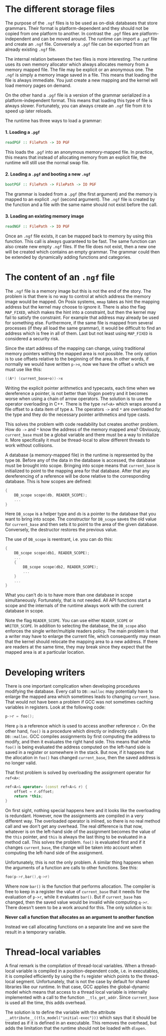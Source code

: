 # The different storage files

The purpose of the `.ngf` files is to be used as on-disk databases that store grammars. Their format is platform-dependent and they should not be copied from
one platform to another. In contrast the `.pgf` files are platform-independent and can be moved around. The runtime can import a `.pgf` file and create an `.ngf` file.
Conversely a `.pgf` file can be exported from an already existing `.ngf` file.

The internal relation between the two files is more interesting. The runtime uses its own memory allocator which always allocates memory from a memory mapped file.
The file may be explicit or an anonymous one. The `.ngf` is simply a memory image saved in a file. This means that loading the file is always immediate.
You just create a new mapping and the kernel will load memory pages on demand.

On the other hand a `.pgf` file is a version of the grammar serialized in a platform-independent format. This means that loading this type of file is always slower.
Fortunately, you can always create an `.ngf` file from it to speed up later reloads.

The runtime has three ways to load a grammar:

#### 1. Loading a `.pgf`
```Haskell
readPGF :: FilePath -> IO PGF
```
This loads the `.pgf` into an anonymous memory-mapped file. In practice, this means that instead of allocating memory from an explicit file, the runtime will still
use the normal swap file.

#### 2. Loading a `.pgf` and booting a new `.ngf`
```Haskell
bootPGF :: FilePath -> FilePath -> IO PGF
```
The grammar is loaded from a `.pgf` (the first argument) and the memory is mapped to an explicit `.ngf` (second argument). The `.ngf` file is created by the function
and a file with the same name should not exist before the call.

#### 3. Loading an existing memory image
```Haskell
readNGF :: FilePath -> IO PGF
```
Once an `.ngf` file exists, it can be mapped back to memory by using this function. This call is always guaranteed to be fast. The same function can also
create new empty `.ngf` files. If the file does not exist, then a new one will be created which contains an empty grammar. The grammar could then be extended
by dynamically adding functions and categories.

# The content of an `.ngf` file

The `.ngf` file is a memory image but this is not the end of the story. The problem is that there is no way to control at which address the memory image would be
mapped. On Posix systems, `mmap` takes as hint the mapping address but the kernel may choose to ignore it. There is also the flag `MAP_FIXED`, which makes the hint
into a constraint, but then the kernel may fail to satisfy the constraint. For example that address may already be used for something else. Furthermore, if the
same file is mapped from several processes (if they all load the same grammar), it would be difficult to find an address which is free in all of them.
Last but not least using `MAP_FIXED` is considered a security risk.

Since the start address of the mapping can change, using traditional memory pointers withing the mapped area is not possible. The only option is to use offsets
relative to the beginning of the area. In other words, if normally we would have written `p->x`, now we have the offset `o` which we must use like this:
```C++
((A*) (current_base+o))->x
```

Writing the explicit pointer arithmetics and typecasts, each time when we dereference a pointer, is not better than Vogon poetry and it
becomes worse when using a chain of arrow operators. The solution is to use the operator overloading in C++.
There is the type `ref<A>` which wraps around a file offset to a data item of type `A`. The operators `->` and `*`
are overloaded for the type and they do the necessary pointer arithmetics and type casts.

This solves the problem with code readability but creates another problem. How do `->` and `*` know the address of the memory mapped area? Obviously,
`current_base` must be a global variable and there must be a way to initialize it. More specifically it must be thread-local to allow different threads to
work without collisions.

A database (a memory-mapped file) in the runtime is represented by the type `DB`. Before any of the data in the database is accessed, the database must
be brought into scope. Bringing into scope means that `current_base` is initialized to point to the mapping area for that database. After that any dereferencing
of a reference will be done relative to the corresponding database. This is how scopes are defined:
```C++
{
    DB_scope scope(db, READER_SCOPE);
    ...
}
```
Here `DB_scope` is a helper type and `db` is a pointer to the database that you want to bring into scope. The constructor for `DB_scope` saves the old value
for `current_base` and then sets it to point to the area of the given database. Conversely, the destructor restores the previous value.

The use of `DB_scope` is reentrant, i.e. you can do this:
```C++
{
    DB_scope scope(db1, READER_SCOPE);
    ...
    {
        DB_scope scope(db2, READER_SCOPE);
        ...
    }
    ...
}
```
What you can't do is to have more than one database in scope simultaneously. Fortunately, that is not needed. All API functions start a scope
and the internals of the runtime always work with the current database in scope.

Note the flag `READER_SCOPE`. You can use either `READER_SCOPE` or `WRITER_SCOPE`. In addition to selecting the database, the `DB_scope` also enforces
the single writer/multiple readers policy. The main problem is that a writer may have to enlarge the current file, which consequently may mean
that the kernel should relocate the mapping area to a new address. If there are readers at the same time, they may break since they expect that the mapped
area is at a particular location.

# Developing writers

There is one important complication when developing procedures modifying the database. Every call to `DB::malloc` may potentially have to enlarge the mapped area
which sometimes leads to changing `current_base`. That would not have been a problem if GCC was not sometimes caching variables in registers. Look at the following code:
```C++
p->r = foo();
```
Here `p` is a reference which is used to access another reference `r`. On the other hand, `foo()` is a procedure which directly or indirectly calls `DB::malloc`.
GCC compiles assignments by first computing the address to modify, and then it evaluates the right hand side. This means that while `foo()` is being evaluated the address computed on the left-hand side is saved in a register or somewhere in the stack. But now, if it happens that the allocation in `foo()` has changed
`current_base`, then the saved address is no longer valid.

That first problem is solved by overloading the assignment operator for `ref<A>`:
```C++
ref<A>& operator= (const ref<A>& r) {
    offset = r.offset;
    return *this;
}
```
On first sight, nothing special happens here and it looks like the overloading is redundant. However, now the assignments are compiled in a very different way.
The overloaded operator is inlined, so there is no real method call and we don't get any overhead. The real difference is that now, whatever is on the left-hand side of the assignment becomes the value of the `this` pointer, and `this` is always the last thing to be evaluated in a method call. This solves the problem.
`foo()` is evaluated first and if it changes `current_base`, the change will be taken into account when computing the left-hand side of the assignment.

Unfortunately, this is not the only problem. A similar thing happens when the arguments of a function are calls to other functions. See this:
```C++
foo(p->r,bar(),q->r)
```
Where now `bar()` is the function that performs allocation. The compiler is free to keep in a register the value of `current_base` that it needs for the evaluation of
`p->r`, while it evaluates `bar()`. But if `current_base` has changed, then the saved value would be invalid while computing `q->r`. There doesn't seem to be
a work around for this. The only solution is to:

**Never call a function that allocates as an argument to another function**

Instead we call allocating functions on a separate line and we save the result in a temporary variable.


# Thread-local variables

A final remark is the compilation of thread-local variables. When a thread-local variable is compiled in a position-dependent code, i.e. in executables, it is
compiled efficiently by using the `fs` register which points to the thread-local segment. Unfortunately, that is not the case by default for shared
libraries like our runtime. In that case, GCC applies the global-dynamic model which means that access to a thread local variable is internally implemented
with a call to the function `__tls_get_addr`. Since `current_base` is used all the time, this adds overhead.

The solution is to define the variable with the attribute `__attribute__((tls_model("initial-exec")))` which says that it should be treated as if it is defined
in an executable. This removes the overhead, but adds the limitation that the runtime should not be loaded with `dlopen`.
